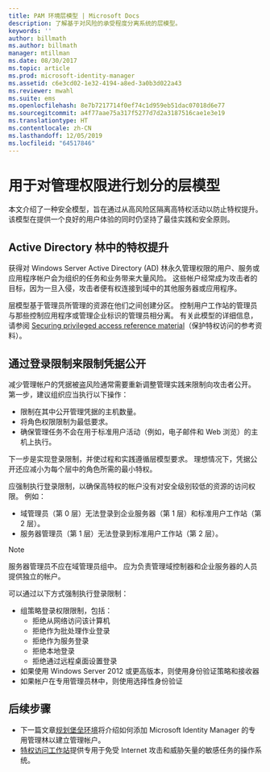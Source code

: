 ```yaml
---
title: PAM 环境层模型 | Microsoft Docs
description: 了解基于对风险的承受程度分离系统的层模型。
keywords: ''
author: billmath
ms.author: billmath
manager: mtillman
ms.date: 08/30/2017
ms.topic: article
ms.prod: microsoft-identity-manager
ms.assetid: c6e3cd02-1e32-4194-a8ed-3a0b3d022a43
ms.reviewer: mwahl
ms.suite: ems
ms.openlocfilehash: 8e7b7217714f0ef74c1d959eb51dac07018d6e77
ms.sourcegitcommit: a4f77aae75a317f5277d7d2a3187516cae1e3e19
ms.translationtype: HT
ms.contentlocale: zh-CN
ms.lasthandoff: 12/05/2019
ms.locfileid: "64517846"
---
```

# <a name="tier-model-for-partitioning-administrative-privileges"></a>用于对管理权限进行划分的层模型

本文介绍了一种安全模型，旨在通过从高风险区隔离高特权活动以防止特权提升。 该模型在提供一个良好的用户体验的同时仍坚持了最佳实践和安全原则。

## <a name="elevation-of-privilege-in-active-directory-forests"></a>Active Directory 林中的特权提升

获得对 Windows Server Active Directory (AD) 林永久管理权限的用户、服务或应用程序帐户会为组织的任务和业务带来大量风险。 这些帐户经常成为攻击者的目标，因为一旦入侵，攻击者便有权连接到域中的其他服务器或应用程序。

层模型基于管理员所管理的资源在他们之间创建分区。 控制用户工作站的管理员与那些控制应用程序或管理企业标识的管理员相分离。 有关此模型的详细信息，请参阅 [Securing privileged access reference material](http://aka.ms/tiermodel)（保护特权访问的参考资料）。

## <a name="restricting-credential-exposure-with-logon-restrictions"></a>通过登录限制来限制凭据公开

减少管理帐户的凭据被盗风险通常需要重新调整管理实践来限制向攻击者公开。 第一步，建议组织应当执行以下操作：

- 限制在其中公开管理凭据的主机数量。
- 将角色权限限制为最低要求。
- 确保管理任务不会在用于标准用户活动（例如，电子邮件和 Web 浏览）的主机上执行。

下一步是实现登录限制，并使过程和实践遵循层模型要求。 理想情况下，凭据公开还应减小为每个层中的角色所需的最小特权。

应强制执行登录限制，以确保高特权的帐户没有对安全级别较低的资源的访问权限。 例如：

- 域管理员（第 0 层）无法登录到企业服务器（第 1 层）和标准用户工作站（第 2 层）。
- 服务器管理员（第 1 层）无法登录到标准用户工作站（第 2 层）。

>[!NOTE]
> 服务器管理员不应在域管理员组中。 应为负责管理域控制器和企业服务器的人员提供独立的帐户。

可以通过以下方式强制执行登录限制：

- 组策略登录权限限制，包括：
    - 拒绝从网络访问该计算机
    - 拒绝作为批处理作业登录
    - 拒绝作为服务登录
    - 拒绝本地登录
    - 拒绝通过远程桌面设置登录  
- 如果使用 Windows Server 2012 或更高版本，则使用身份验证策略和接收器
- 如果帐户在专用管理员林中，则使用选择性身份验证

## <a name="next-steps"></a>后续步骤

- 下一篇文章[规划堡垒环境](planning-bastion-environment.md)将介绍如何添加 Microsoft Identity Manager 的专用管理林以建立管理帐户。
- [特权访问工作站](https://docs.microsoft.com/windows-server/identity/securing-privileged-access/privileged-access-workstations)提供专用于免受 Internet 攻击和威胁矢量的敏感任务的操作系统。
